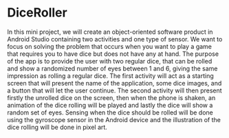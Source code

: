 # DiceRoller
In this mini project, we will create an object-oriented software product in Android Studio containing two activities and one type of sensor. We want to focus on solving the problem that occurs when you want to play a game that requires you to have dice but does not have any at hand.
The purpose of the app is to provide the user with two regular dice, that can be rolled and show a randomized number of eyes between 1 and 6, giving the same impression as rolling a regular dice.
The first activity will act as a starting screen that will present the name of the application, some dice images, and a button that will let the user continue. The second activity will then present firstly the unrolled dice on the screen, then when the phone is shaken, an animation of the dice rolling will be played and lastly the dice will show a random set of eyes.
Sensing when the dice should be rolled will be done using the gyroscope sensor in the Android device and the illustration of the dice rolling will be done in pixel art.
